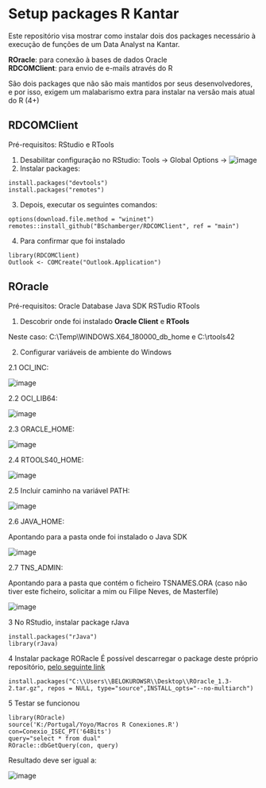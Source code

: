 # Setup packages R Kantar
Este repositório visa mostrar como instalar dois dos packages necessário à execução de funções de um Data Analyst na Kantar.  

**ROracle**: para conexão à bases de dados Oracle  
**RDCOMClient**: para envio de e-mails através do R  

São dois packages que não são mais mantidos por seus desenvolvedores, e por isso, exigem um malabarismo extra para instalar na versão mais atual do R (4+)

## RDCOMClient 
Pré-requisitos:
RStudio e RTools

1. Desabilitar configuração no RStudio:
Tools -> Global Options ->
![image](https://user-images.githubusercontent.com/55976107/199967211-4ba8fdaf-d8ac-4c2a-b6f0-8ea02656b77b.png)
2. Instalar packages:
```
install.packages("devtools")
install.packages("remotes")
```
3. Depois, executar os seguintes comandos:
```
options(download.file.method = "wininet")
remotes::install_github("BSchamberger/RDCOMClient", ref = "main")
```
4. Para confirmar que foi instalado
```
library(RDCOMClient)
Outlook <- COMCreate("Outlook.Application")
```

## ROracle

Pré-requisitos:
Oracle Database
Java SDK
RSTudio
RTools

1. Descobrir onde foi instalado **Oracle Client** e **RTools**  

Neste caso:
C:\Temp\WINDOWS.X64_180000_db_home e C:\rtools42

2. Configurar variáveis de ambiente do Windows

2.1 OCI_INC:  

![image](https://user-images.githubusercontent.com/55976107/199967934-7aa4834b-8cae-446a-9374-f944d72544ba.png)

2.2 OCI_LIB64:  

![image](https://user-images.githubusercontent.com/55976107/199968032-91edd025-b272-44f9-b143-ec01b55ab1d4.png)

2.3 ORACLE_HOME:  

![image](https://user-images.githubusercontent.com/55976107/199968145-3038cb86-3c18-473b-852b-912b8c6d73ad.png)

2.4 RTOOLS40_HOME:  

![image](https://user-images.githubusercontent.com/55976107/199968509-afb56e47-ccc4-4de9-b582-2bfe0692ac70.png)

2.5 Incluir caminho na variável PATH:  

![image](https://user-images.githubusercontent.com/55976107/199968208-7ccfd9fb-1597-4068-ba5d-5629962d4995.png)

2.6 JAVA_HOME:  

Apontando para a pasta onde foi instalado o Java SDK  

![image](https://user-images.githubusercontent.com/55976107/199969601-99d15c27-82fd-4cf9-bc90-dcf8516fbaf2.png)

2.7 TNS_ADMIN:  

Apontando para a pasta que contém o ficheiro TSNAMES.ORA (caso não tiver este ficheiro, solicitar a mim ou Filipe Neves, de Masterfile)  

![image](https://user-images.githubusercontent.com/55976107/199969777-29909b6e-83a0-4451-92d2-637b4ecc0bb3.png)

3 No RStudio, instalar package rJava
```
install.packages("rJava")
library(rJava)
```

4 Instalar package RORacle
É possível descarregar o package deste próprio repositório, [pelo seguinte link](https://github.com/rafabelokurows/Setup-packages-Kantar/blob/main/ROracle_1.3-2.tar.gz?raw=true)
```
install.packages("C:\\Users\\BELOKUROWSR\\Desktop\\ROracle_1.3-2.tar.gz", repos = NULL, type="source",INSTALL_opts="--no-multiarch")
```

5 Testar se funcionou
```
library(ROracle)
source('K:/Portugal/Yoyo/Macros R Conexiones.R')
con=Conexio_ISEC_PT('64Bits')
query="select * from dual"
ROracle::dbGetQuery(con, query)
```
Resultado deve ser igual a:  

![image](https://user-images.githubusercontent.com/55976107/199972832-01a411ed-8246-40f7-84c4-12d30e119eec.png)
